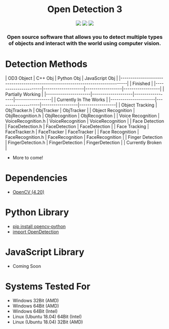 <h1 align="center">Open Detection 3</h1>
    <p align="center">
    <img src='https://img.shields.io/badge/OpenCV-4.20-violet'></img>
    <img src='https://img.shields.io/badge/Build-WIP-red'></img>
    <img src='https://img.shields.io/badge/Dependencies-up%20to%20date-green'></img>

  </p>
<h3 align="center">Open source software that allows you to detect multiple types of objects and interact with the world using computer vision.</h3>

# Detection Methods
|   OD3 Object         | C++ Obj            | Python Obj       | JavaScript Obj   |
|---------------------------------------------------------------------------------|
|                                      Finished                                   |
|----------------------|--------------------|------------------|------------------|
|                                 Partially Working                               |
|----------------------|--------------------|------------------|------------------|
|                               Currently In The Works                            |
|----------------------|--------------------|------------------|------------------|
|   Object Tracking    | ObjTracker.h       | ObjTracker       | ObjTracker       |
|   Object Recognition | ObjRecognition.h   | ObjRecognition   | ObjRecognition   |
|   Voice Recognition  | VoiceRecognition.h | VoiceRecognition | VoiceRecognition |
|   Face Detection     | FaceDetection.h    | FaceDetection    | FaceDetection    |
|   Face Tracking      | FaceTracker.h      | FaceTracker      | FaceTracker      |
|   Face Recognition   | FaceRecognition.h  | FaceRecognition  | FaceRecognition  |
|   Finger Detection   | FingerDetection.h  | FingerDetection  | FingerDetection  |
|                                  Currently Broken                               |

- More to come!

# Dependencies
- <a href='https://opencv.org/releases/'>OpenCV (4.20)</a>


# Python Library
- <a href='https://pypi.org/project/opencv-python/'>pip install opencv-python</a>
- <a href='https://github.com/smitteh1/OpenDetection3/blob/master/Python/OpenDetection.py'>import OpenDetection</a>

# JavaScript Library
- Coming Soon

# Systems Tested For
- Windows 32Bit (AMD)
- Windows 64Bit (AMD)
- Windows 64Bit (Intel)
- Linux (Ubuntu 18.04) 64Bit (Intel)
- Linux (Ubuntu 18.04) 32Bit (AMD)
